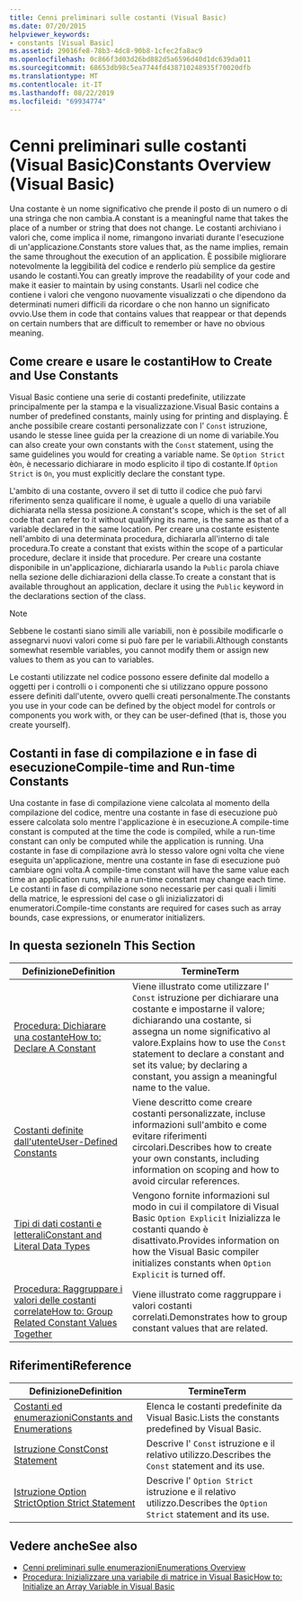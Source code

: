 ```yaml
---
title: Cenni preliminari sulle costanti (Visual Basic)
ms.date: 07/20/2015
helpviewer_keywords:
- constants [Visual Basic]
ms.assetid: 29016fe8-78b3-4dc8-90b8-1cfec2fa8ac9
ms.openlocfilehash: 0c866f3d03d26bd882d5a6596d40d1dc639da011
ms.sourcegitcommit: 68653db98c5ea7744fd438710248935f70020dfb
ms.translationtype: MT
ms.contentlocale: it-IT
ms.lasthandoff: 08/22/2019
ms.locfileid: "69934774"
---
```

# <a name="constants-overview-visual-basic"></a><span data-ttu-id="64ee6-102">Cenni preliminari sulle costanti (Visual Basic)</span><span class="sxs-lookup"><span data-stu-id="64ee6-102">Constants Overview (Visual Basic)</span></span>
<span data-ttu-id="64ee6-103">Una costante è un nome significativo che prende il posto di un numero o di una stringa che non cambia.</span><span class="sxs-lookup"><span data-stu-id="64ee6-103">A constant is a meaningful name that takes the place of a number or string that does not change.</span></span> <span data-ttu-id="64ee6-104">Le costanti archiviano i valori che, come implica il nome, rimangono invariati durante l'esecuzione di un'applicazione.</span><span class="sxs-lookup"><span data-stu-id="64ee6-104">Constants store values that, as the name implies, remain the same throughout the execution of an application.</span></span> <span data-ttu-id="64ee6-105">È possibile migliorare notevolmente la leggibilità del codice e renderlo più semplice da gestire usando le costanti.</span><span class="sxs-lookup"><span data-stu-id="64ee6-105">You can greatly improve the readability of your code and make it easier to maintain by using constants.</span></span> <span data-ttu-id="64ee6-106">Usarli nel codice che contiene i valori che vengono nuovamente visualizzati o che dipendono da determinati numeri difficili da ricordare o che non hanno un significato ovvio.</span><span class="sxs-lookup"><span data-stu-id="64ee6-106">Use them in code that contains values that reappear or that depends on certain numbers that are difficult to remember or have no obvious meaning.</span></span>  
  
## <a name="how-to-create-and-use-constants"></a><span data-ttu-id="64ee6-107">Come creare e usare le costanti</span><span class="sxs-lookup"><span data-stu-id="64ee6-107">How to Create and Use Constants</span></span>  
 <span data-ttu-id="64ee6-108">Visual Basic contiene una serie di costanti predefinite, utilizzate principalmente per la stampa e la visualizzazione.</span><span class="sxs-lookup"><span data-stu-id="64ee6-108">Visual Basic contains a number of predefined constants, mainly using for printing and displaying.</span></span> <span data-ttu-id="64ee6-109">È anche possibile creare costanti personalizzate con l' `Const` istruzione, usando le stesse linee guida per la creazione di un nome di variabile.</span><span class="sxs-lookup"><span data-stu-id="64ee6-109">You can also create your own constants with the `Const` statement, using the same guidelines you would for creating a variable name.</span></span> <span data-ttu-id="64ee6-110">Se `Option Strict` è`On`, è necessario dichiarare in modo esplicito il tipo di costante.</span><span class="sxs-lookup"><span data-stu-id="64ee6-110">If `Option Strict` is `On`, you must explicitly declare the constant type.</span></span>  
  
 <span data-ttu-id="64ee6-111">L'ambito di una costante, ovvero il set di tutto il codice che può farvi riferimento senza qualificare il nome, è uguale a quello di una variabile dichiarata nella stessa posizione.</span><span class="sxs-lookup"><span data-stu-id="64ee6-111">A constant's scope, which is the set of all code that can refer to it without qualifying its name, is the same as that of a variable declared in the same location.</span></span> <span data-ttu-id="64ee6-112">Per creare una costante esistente nell'ambito di una determinata procedura, dichiararla all'interno di tale procedura.</span><span class="sxs-lookup"><span data-stu-id="64ee6-112">To create a constant that exists within the scope of a particular procedure, declare it inside that procedure.</span></span> <span data-ttu-id="64ee6-113">Per creare una costante disponibile in un'applicazione, dichiararla usando la `Public` parola chiave nella sezione delle dichiarazioni della classe.</span><span class="sxs-lookup"><span data-stu-id="64ee6-113">To create a constant that is available throughout an application, declare it using the `Public` keyword in the declarations section of the class.</span></span>  
  
> [!NOTE]
> <span data-ttu-id="64ee6-114">Sebbene le costanti siano simili alle variabili, non è possibile modificarle o assegnarvi nuovi valori come si può fare per le variabili.</span><span class="sxs-lookup"><span data-stu-id="64ee6-114">Although constants somewhat resemble variables, you cannot modify them or assign new values to them as you can to variables.</span></span>  
  
 <span data-ttu-id="64ee6-115">Le costanti utilizzate nel codice possono essere definite dal modello a oggetti per i controlli o i componenti che si utilizzano oppure possono essere definiti dall'utente, ovvero quelli creati personalmente.</span><span class="sxs-lookup"><span data-stu-id="64ee6-115">The constants you use in your code can be defined by the object model for controls or components you work with, or they can be user-defined (that is, those you create yourself).</span></span>  
  
## <a name="compile-time-and-run-time-constants"></a><span data-ttu-id="64ee6-116">Costanti in fase di compilazione e in fase di esecuzione</span><span class="sxs-lookup"><span data-stu-id="64ee6-116">Compile-time and Run-time Constants</span></span>  
 <span data-ttu-id="64ee6-117">Una costante in fase di compilazione viene calcolata al momento della compilazione del codice, mentre una costante in fase di esecuzione può essere calcolata solo mentre l'applicazione è in esecuzione.</span><span class="sxs-lookup"><span data-stu-id="64ee6-117">A compile-time constant is computed at the time the code is compiled, while a run-time constant can only be computed while the application is running.</span></span> <span data-ttu-id="64ee6-118">Una costante in fase di compilazione avrà lo stesso valore ogni volta che viene eseguita un'applicazione, mentre una costante in fase di esecuzione può cambiare ogni volta.</span><span class="sxs-lookup"><span data-stu-id="64ee6-118">A compile-time constant will have the same value each time an application runs, while a run-time constant may change each time.</span></span> <span data-ttu-id="64ee6-119">Le costanti in fase di compilazione sono necessarie per casi quali i limiti della matrice, le espressioni del case o gli inizializzatori di enumeratori.</span><span class="sxs-lookup"><span data-stu-id="64ee6-119">Compile-time constants are required for cases such as array bounds, case expressions, or enumerator initializers.</span></span>  
  
## <a name="in-this-section"></a><span data-ttu-id="64ee6-120">In questa sezione</span><span class="sxs-lookup"><span data-stu-id="64ee6-120">In This Section</span></span>  
  
|<span data-ttu-id="64ee6-121">Definizione</span><span class="sxs-lookup"><span data-stu-id="64ee6-121">Definition</span></span>|<span data-ttu-id="64ee6-122">Termine</span><span class="sxs-lookup"><span data-stu-id="64ee6-122">Term</span></span>|  
|---|---|  
|[<span data-ttu-id="64ee6-123">Procedura: Dichiarare una costante</span><span class="sxs-lookup"><span data-stu-id="64ee6-123">How to: Declare A Constant</span></span>](../../../../visual-basic/programming-guide/language-features/constants-enums/how-to-declare-a-constant.md)|<span data-ttu-id="64ee6-124">Viene illustrato come utilizzare l' `Const` istruzione per dichiarare una costante e impostarne il valore; dichiarando una costante, si assegna un nome significativo al valore.</span><span class="sxs-lookup"><span data-stu-id="64ee6-124">Explains how to use the `Const` statement to declare a constant and set its value; by declaring a constant, you assign a meaningful name to the value.</span></span>|  
|[<span data-ttu-id="64ee6-125">Costanti definite dall'utente</span><span class="sxs-lookup"><span data-stu-id="64ee6-125">User-Defined Constants</span></span>](../../../../visual-basic/programming-guide/language-features/constants-enums/user-defined-constants.md)|<span data-ttu-id="64ee6-126">Viene descritto come creare costanti personalizzate, incluse informazioni sull'ambito e come evitare riferimenti circolari.</span><span class="sxs-lookup"><span data-stu-id="64ee6-126">Describes how to create your own constants, including information on scoping and how to avoid circular references.</span></span>|  
|[<span data-ttu-id="64ee6-127">Tipi di dati costanti e letterali</span><span class="sxs-lookup"><span data-stu-id="64ee6-127">Constant and Literal Data Types</span></span>](../../../../visual-basic/programming-guide/language-features/constants-enums/constant-and-literal-data-types.md)|<span data-ttu-id="64ee6-128">Vengono fornite informazioni sul modo in cui il compilatore di Visual Basic `Option Explicit` Inizializza le costanti quando è disattivato.</span><span class="sxs-lookup"><span data-stu-id="64ee6-128">Provides information on how the Visual Basic compiler initializes constants when `Option Explicit` is turned off.</span></span>|  
|[<span data-ttu-id="64ee6-129">Procedura: Raggruppare i valori delle costanti correlate</span><span class="sxs-lookup"><span data-stu-id="64ee6-129">How to: Group Related Constant Values Together</span></span>](../../../../visual-basic/programming-guide/language-features/constants-enums/how-to-group-related-constant-values-together.md)|<span data-ttu-id="64ee6-130">Viene illustrato come raggruppare i valori costanti correlati.</span><span class="sxs-lookup"><span data-stu-id="64ee6-130">Demonstrates how to group constant values that are related.</span></span>|  
  
## <a name="reference"></a><span data-ttu-id="64ee6-131">Riferimenti</span><span class="sxs-lookup"><span data-stu-id="64ee6-131">Reference</span></span>  
  
|<span data-ttu-id="64ee6-132">Definizione</span><span class="sxs-lookup"><span data-stu-id="64ee6-132">Definition</span></span>|<span data-ttu-id="64ee6-133">Termine</span><span class="sxs-lookup"><span data-stu-id="64ee6-133">Term</span></span>|  
|---|---|  
|[<span data-ttu-id="64ee6-134">Costanti ed enumerazioni</span><span class="sxs-lookup"><span data-stu-id="64ee6-134">Constants and Enumerations</span></span>](../../../../visual-basic/language-reference/constants-and-enumerations.md)|<span data-ttu-id="64ee6-135">Elenca le costanti predefinite da Visual Basic.</span><span class="sxs-lookup"><span data-stu-id="64ee6-135">Lists the constants predefined by Visual Basic.</span></span>|  
|[<span data-ttu-id="64ee6-136">Istruzione Const</span><span class="sxs-lookup"><span data-stu-id="64ee6-136">Const Statement</span></span>](../../../../visual-basic/language-reference/statements/const-statement.md)|<span data-ttu-id="64ee6-137">Descrive l' `Const` istruzione e il relativo utilizzo.</span><span class="sxs-lookup"><span data-stu-id="64ee6-137">Describes the `Const` statement and its use.</span></span>|  
|[<span data-ttu-id="64ee6-138">Istruzione Option Strict</span><span class="sxs-lookup"><span data-stu-id="64ee6-138">Option Strict Statement</span></span>](../../../../visual-basic/language-reference/statements/option-strict-statement.md)|<span data-ttu-id="64ee6-139">Descrive l' `Option Strict` istruzione e il relativo utilizzo.</span><span class="sxs-lookup"><span data-stu-id="64ee6-139">Describes the `Option Strict` statement and its use.</span></span>|  
  
## <a name="see-also"></a><span data-ttu-id="64ee6-140">Vedere anche</span><span class="sxs-lookup"><span data-stu-id="64ee6-140">See also</span></span>

- [<span data-ttu-id="64ee6-141">Cenni preliminari sulle enumerazioni</span><span class="sxs-lookup"><span data-stu-id="64ee6-141">Enumerations Overview</span></span>](../../../../visual-basic/programming-guide/language-features/constants-enums/enumerations-overview.md)
- [<span data-ttu-id="64ee6-142">Procedura: Inizializzare una variabile di matrice in Visual Basic</span><span class="sxs-lookup"><span data-stu-id="64ee6-142">How to: Initialize an Array Variable in Visual Basic</span></span>](../../../../visual-basic/programming-guide/language-features/arrays/how-to-initialize-an-array-variable.md)
